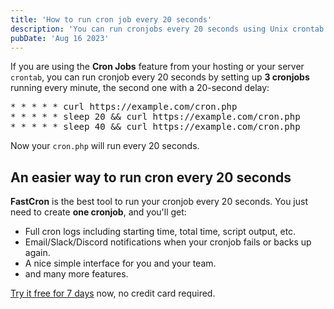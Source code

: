 ```yaml
---
title: 'How to run cron job every 20 seconds'
description: 'You can run cronjobs every 20 seconds using Unix crontab or FastCron service.'
pubDate: 'Aug 16 2023'
---
```


If you are using the **Cron Jobs** feature from your hosting or your server `crontab`,
you can run cronjob every 20 seconds by setting up **3 cronjobs** running every minute, the second one with a 20-second delay:

<pre>
* * * * * curl https://example.com/cron.php
* * * * * sleep 20 && curl https://example.com/cron.php
* * * * * sleep 40 && curl https://example.com/cron.php
</pre>

Now your `cron.php` will run every 20 seconds.

## An easier way to run cron every 20 seconds
**FastCron** is the best tool to run your cronjob every 20 seconds.
You just need to create **one cronjob**, and you'll get:

- Full cron logs including starting time, total time, script output, etc.
- Email/Slack/Discord notifications when your cronjob fails or backs up again.
- A nice simple interface for you and your team.
- and many more features.

[Try it free for 7 days](https://app.fastcron.com/signup) now, no credit card required.